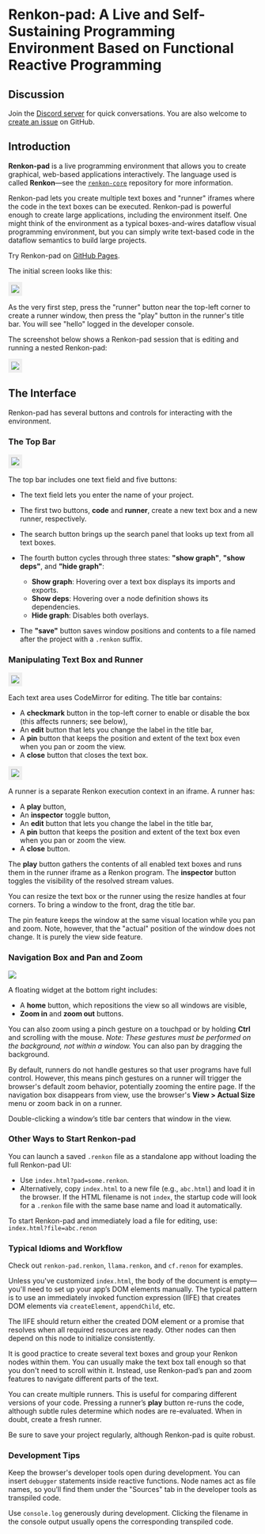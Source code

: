 # Renkon-pad: A Live and Self-Sustaining Programming Environment Based on Functional Reactive Programming

## Discussion

Join the [Discord server](https://discord.gg/KKhUjmTn9q) for quick conversations. You are also welcome to [create an issue](https://github.com/yoshikiohshima/renkon-pad/issues) on GitHub.

## Introduction

**Renkon-pad** is a live programming environment that allows you to create graphical, web-based applications interactively. The language used is called **Renkon**—see the [`renkon-core`](https://github.com/yoshikiohshima/renkon) repository for more information.

Renkon-pad lets you create multiple text boxes and "runner" iframes where the code in the text boxes can be executed. Renkon-pad is powerful enough to create large applications, including the environment itself. One might think of the environment as a typical boxes-and-wires dataflow visual programming environment, but you can simply write text-based code in the dataflow semantics to build large projects.

Try Renkon-pad on [GitHub Pages](https://yoshikiohshima.github.io/renkon-pad/).

The initial screen looks like this:

<img style="border: 6px solid #eee" src="./doc/initial.png"></img>

As the very first step, press the "runner" button near the top-left corner to create a runner window, then press the "play" button in the runner's title bar. You will see "hello" logged in the developer console.

The screenshot below shows a Renkon-pad session that is editing and running a nested Renkon-pad:

<img style="border: 6px solid #eee" src="./doc/renkon-pad.png"></img>

## The Interface

Renkon-pad has several buttons and controls for interacting with the environment.

### The Top Bar

<img style="border: 6px solid #eee" src="./doc/topbar.png"></img>

The top bar includes one text field and five buttons:

- The text field lets you enter the name of your project.
- The first two buttons, **code** and **runner**, create a new text box and a new runner, respectively.
- The search button brings up the search panel that looks up text from all text boxes.
- The fourth button cycles through three states: **"show graph"**, **"show deps"**, and **"hide graph"**:
  - **Show graph**: Hovering over a text box displays its imports and exports.
  - **Show deps**: Hovering over a node definition shows its dependencies.
  - **Hide graph**: Disables both overlays.

- The **"save"** button saves window positions and contents to a file named after the project with a `.renkon` suffix.

### Manipulating Text Box and Runner

<img style="border: 6px solid #eee" src="./doc/textbox.png"></img>

Each text area uses CodeMirror for editing. The title bar contains:

- A **checkmark** button in the top-left corner to enable or disable the box (this affects runners; see below),
- An **edit** button that lets you change the label in the title bar,
- A **pin** button that keeps the position and extent of the text box even when you pan or zoom the view.
- A **close** button that closes the text box.

<img style="border: 6px solid #eee" src="./doc/runner.png"></img>

A runner is a separate Renkon execution context in an iframe. A runner has:

- A **play** button,
- An **inspector** toggle button,
- An **edit** button that lets you change the label in the title bar,
- A **pin** button that keeps the position and extent of the text box even when you pan or zoom the view.
- A **close** button.

The **play** button gathers the contents of all enabled text boxes and runs them in the runner iframe as a Renkon program. The **inspector** button toggles the visibility of the resolved stream values.

You can resize the text box or the runner using the resize handles at four corners. To bring a window to the front, drag the title bar.

The pin feature keeps the window at the same visual location while you
pan and zoom. Note, however, that the "actual" position of the window
does not change. It is purely the view side feature.

### Navigation Box and Pan and Zoom

<img src="./doc/navigation.png"></img>

A floating widget at the bottom right includes:

- A **home** button, which repositions the view so all windows are visible,
- **Zoom in** and **zoom out** buttons.

You can also zoom using a pinch gesture on a touchpad or by holding **Ctrl** and scrolling with the mouse. *Note: These gestures must be performed on the background, not within a window.* You can also pan by dragging the background.

By default, runners do not handle gestures so that user programs have full control. However, this means pinch gestures on a runner will trigger the browser's default zoom behavior, potentially zooming the entire page. If the navigation box disappears from view, use the browser's **View > Actual Size** menu or zoom back in on a runner.

Double-clicking a window’s title bar centers that window in the view.

### Other Ways to Start Renkon-pad

You can launch a saved `.renkon` file as a standalone app without loading the full Renkon-pad UI:

- Use `index.html?pad=some.renkon`.
- Alternatively, copy `index.html` to a new file (e.g., `abc.html`) and load it in the browser. If the HTML filename is not `index`, the startup code will look for a `.renkon` file with the same base name and load it automatically.

To start Renkon-pad and immediately load a file for editing, use:  
`index.html?file=abc.renon`

### Typical Idioms and Workflow

Check out `renkon-pad.renkon`, `llama.renkon`, and `cf.renon` for examples.

Unless you've customized `index.html`, the body of the document is empty—you'll need to set up your app’s DOM elements manually. The typical pattern is to use an immediately invoked function expression (IIFE) that creates DOM elements via `createElement`, `appendChild`, etc.

The IIFE should return either the created DOM element or a promise that resolves when all required resources are ready. Other nodes can then depend on this node to initialize consistently.

It is good practice to create several text boxes and group your Renkon nodes within them. You can usually make the text box tall enough so that you don't need to scroll within it. Instead, use Renkon-pad’s pan and zoom features to navigate different parts of the text.

You can create multiple runners. This is useful for comparing different versions of your code. Pressing a runner’s **play** button re-runs the code, although subtle rules determine which nodes are re-evaluated. When in doubt, create a fresh runner.

Be sure to save your project regularly, although Renkon-pad is quite robust.

### Development Tips

Keep the browser's developer tools open during development. You can insert `debugger` statements inside reactive functions. Node names act as file names, so you’ll find them under the "Sources" tab in the developer tools as transpiled code.

Use `console.log` generously during development. Clicking the filename in the console output usually opens the corresponding transpiled code.
